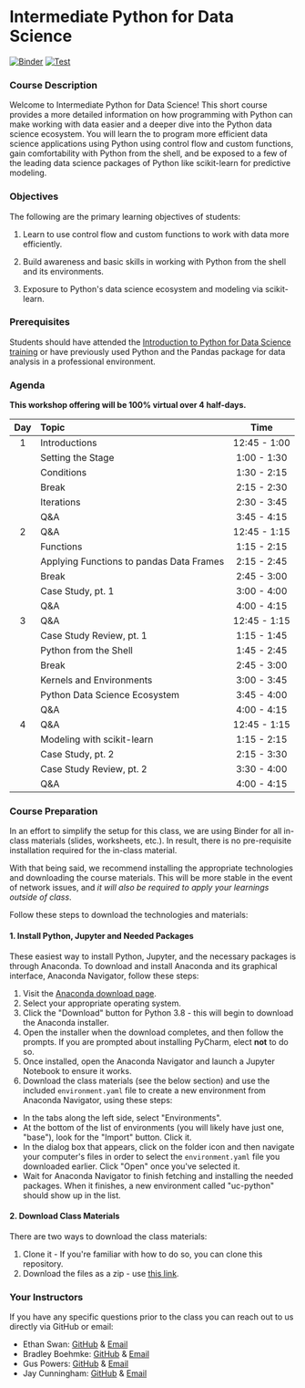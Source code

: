# Intermediate Python for Data Science
[![Binder](https://mybinder.org/badge_logo.svg)](https://mybinder.org/v2/gh/uc-python/intermediate-python-datasci/main?urlpath=lab)
[![Test](https://github.com/uc-python/intermediate-python-datasci/actions/workflows/test.yaml/badge.svg)](https://github.com/uc-python/intermediate-python-datasci/actions/workflows/test.yaml)

### Course Description

Welcome to Intermediate Python for Data Science! This short course provides a more detailed information on how programming with Python can make working with data easier and a deeper dive into the Python data science ecosystem. You will learn the to program more efficient data science applications using Python using control flow and custom functions, gain comfortability with Python from the shell, and be exposed to a few of the leading data science packages of Python like scikit-learn for predictive modeling.

### Objectives

The following are the primary learning objectives of students:

1. Learn to use control flow and custom functions to work with data more efficiently.

2. Build awareness and basic skills in working with Python from the shell and its environments.

3. Exposure to Python's data science ecosystem and modeling via scikit-learn.

### Prerequisites

Students should have attended the [Introduction to Python for Data Science training](https://github.com/uc-python/intro-python-datasci) or have previously used Python and the Pandas package for data analysis in a professional environment.

### Agenda

**This workshop offering will be 100% virtual over 4 half-days.**

| Day | Topic                                                                          |     Time      |
| :-: | :----------------------------------------------------------------------------- | :-----------: |
|  1  | Introductions                                                                  | 12:45 - 1:00  |
|     | Setting the Stage                                                              |  1:00 - 1:30  |
|     | Conditions                                                                     |  1:30 - 2:15  |
|     | Break                                                                          |  2:15 - 2:30  |
|     | Iterations                                                                     |  2:30 - 3:45  |
|     | Q&A                                                                            |  3:45 - 4:15  | 
|  2  | Q&A                                                                            | 12:45 - 1:15  | 
|     | Functions                                                                      |  1:15 - 2:15  |
|     | Applying Functions to pandas Data Frames                                       |  2:15 - 2:45  |
|     | Break                                                                          |  2:45 - 3:00  |
|     | Case Study, pt. 1                                                              |  3:00 - 4:00  |
|     | Q&A                                                                            |  4:00 - 4:15  | 
|  3  | Q&A                                                                            | 12:45 - 1:15  | 
|     | Case Study Review, pt. 1                                                       |  1:15 - 1:45  |
|     | Python from the Shell                                                          |  1:45 - 2:45  |
|     | Break                                                                          |  2:45 - 3:00  |
|     | Kernels and Environments                                                       |  3:00 - 3:45  |
|     | Python Data Science Ecosystem                                                  |  3:45 - 4:00  |
|     | Q&A                                                                            |  4:00 - 4:15  |
|  4  | Q&A                                                                            | 12:45 - 1:15  |
|     | Modeling with scikit-learn                                                     |  1:15 - 2:15  |
|     | Case Study, pt. 2                                                              |  2:15 - 3:30  |
|     | Case Study Review, pt. 2                                                       |  3:30 - 4:00  |
|     | Q&A                                                                            |  4:00 - 4:15  |

### Course Preparation

In an effort to simplify the setup for this class, we are using Binder for all in-class materials (slides, worksheets, etc.). In result, there is no pre-requisite installation required for the in-class material.

With that being said, we recommend installing the appropriate technologies and downloading the course materials. This will be more stable in the event of network issues, and *it will also be required to apply your learnings outside of class*.

Follow these steps to download the technologies and materials:

#### 1. Install Python, Jupyter and Needed Packages

These easiest way to install Python, Jupyter, and the necessary packages is through Anaconda. To download and install Anaconda and its graphical interface, Anaconda Navigator, follow these steps:

1. Visit the [Anaconda download page](https://www.anaconda.com/products/individual).
2. Select your appropriate operating system.
3. Click the "Download" button for Python 3.8 - this will begin to download the Anaconda installer.
4. Open the installer when the download completes, and then follow the prompts. If you are prompted about installing PyCharm, elect **not** to do so.
5. Once installed, open the Anaconda Navigator and launch a Jupyter Notebook to ensure it works.
6. Download the class materials (see the below section) and use the included `environment.yaml` file to create a new environment from Anaconda Navigator, using these steps:
  - In the tabs along the left side, select "Environments".
  - At the bottom of the list of environments (you will likely have just one, "base"), look for the "Import" button. Click it.
  - In the dialog box that appears, click on the folder icon and then navigate your computer's files in order to select the `environment.yaml` file you downloaded earlier. Click "Open" once you've selected it.
  - Wait for Anaconda Navigator to finish fetching and installing the needed packages. When it finishes, a new environment called "uc-python" should show up in the list.

#### 2. Download Class Materials

There are two ways to download the class materials:

1. Clone it - If you're familiar with how to do so, you can clone this repository.
2. Download the files as a zip - use [this link](https://github.com/uc-python/intermediate-python-datasci/archive/refs/heads/main.zip).

### Your Instructors

If you have any specific questions prior to the class you can reach out to us directly via GitHub or email:

  * Ethan Swan: [GitHub](https://www.github.com/eswan18) & [Email](mailto:ethanpswan@gmail.com)
  * Bradley Boehmke: [GitHub](https://www.github.com/bradleyboehmke) & [Email](mailto:bradleyboehmke@gmail.com)
  * Gus Powers: [GitHub](https://www.github.com/augustopher) & [Email](mailto:guspowers0@gmail.com)
  * Jay Cunningham: [GitHub](https://github.com/cunningjames) & [Email](mailto:james@notbadafterall.com)
